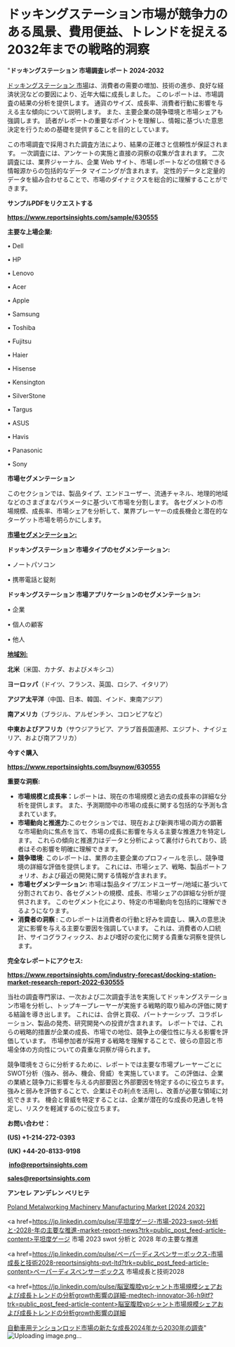 # ドッキングステーション市場が競争力のある風景、費用便益、トレンドを捉える2032年までの戦略的洞察

"<strong>ドッキングステーション 市場調査レポート 2024-2032</strong>

<a href=https://www.reportsinsights.com/sample/630555>ドッキングステーション 市場</a>は、消費者の需要の増加、技術の進歩、良好な経済状況などの要因により、近年大幅に成長しました。 このレポートは、市場調査の結果の分析を提供します。 通貨のサイズ、成長率、消費者行動に影響を与える主な傾向について説明します。 また、主要企業の競争環境と市場シェアも強調します。 読者がレポートの重要なポイントを理解し、情報に基づいた意思決定を行うための基礎を提供することを目的としています。

この市場調査で採用された調査方法により、結果の正確さと信頼性が保証されます。 一次調査には、アンケートの実施と直接の洞察の収集が含まれます。 二次調査には、業界ジャーナル、企業 Web サイト、市場レポートなどの信頼できる情報源からの包括的なデータ マイニングが含まれます。 定性的データと定量的データを組み合わせることで、市場のダイナミクスを総合的に理解することができます。

<strong><b>サンプルPDFをリクエストする</b></strong>

<a href=https://www.reportsinsights.com/sample/630555><strong><u>https://www.reportsinsights.com/sample/630555</u></strong></a>

<strong>主要な上場企業:</strong>

• Dell

• HP

• Lenovo

• Acer

• Apple

• Samsung

• Toshiba

• Fujitsu

• Haier

• Hisense

• Kensington

• SilverStone

• Targus

• ASUS

• Havis

• Panasonic

• Sony

<strong>市場セグメンテーション</strong>

このセクションでは、製品タイプ、エンドユーザー、流通チャネル、地理的地域などのさまざまなパラメータに基づいて市場を分割します。 各セグメントの市場規模、成長率、市場シェアを分析して、業界プレーヤーの成長機会と潜在的なターゲット市場を明らかにします。

<strong><u>市場セグメンテーション</u></strong><strong><u>:</u></strong>

<strong>ドッキングステーション 市場タイプのセグメンテーション:</strong>

• ノートパソコン

• 携帯電話と錠剤

<strong>ドッキングステーション 市場アプリケーションのセグメンテーション:</strong>

• 企業

• 個人の顧客

• 他人

<strong><u>地域別</u></strong><strong><u>:</u></strong>

<strong>北米</strong>（米国、カナダ、およびメキシコ）

<strong>ヨーロッパ</strong>（ドイツ、フランス、英国、ロシア、イタリア）

<strong>アジア太平洋</strong>（中国、日本、韓国、インド、東南アジア）

<strong>南アメリカ</strong>（ブラジル、アルゼンチン、コロンビアなど）

<strong>中東およびアフリカ</strong>（サウジアラビア、アラブ首長国連邦、エジプト、ナイジェリア、および南アフリカ）

<strong>今すぐ購入</strong>

<a href=https://www.reportsinsights.com/buynow/630555><strong><u>https://www.reportsinsights.com/buynow/630555</u></strong></a>

<strong>重要な洞察:</strong>
<ul>
  <li><strong>市場規模と成長率：</strong>レポートは、現在の市場規模と過去の成長率の詳細な分析を提供します。 また、予測期間中の市場の成長に関する包括的な予測も含まれています。</li>
  <li><strong>市場動向と推進力:</strong>このセクションでは、現在および新興市場の両方の顕著な市場動向に焦点を当て、市場の成長に影響を与える主要な推進力を特定します。 これらの傾向と推進力はデータと分析によって裏付けられており、読者はその影響を明確に理解できます。</li>
  <li><strong>競争環境</strong>: このレポートは、業界の主要企業のプロフィールを示し、競争環境の詳細な評価を提供します。 これには、市場シェア、戦略、製品ポートフォリオ、および最近の開発に関する情報が含まれます。</li>
  <li><strong>市場セグメンテーション: </strong>市場は製品タイプ/エンドユーザー/地域に基づいて分割されており、各セグメントの規模、成長、市場シェアの詳細な分析が提供されます。 このセグメント化により、特定の市場動向を包括的に理解できるようになります。</li>
  <li><strong>消費者の洞察 : </strong>このレポートは消費者の行動と好みを調査し、購入の意思決定に影響を与える主要な要因を強調しています。 これは、消費者の人口統計、サイコグラフィックス、および嗜好の変化に関する貴重な洞察を提供します。</li>
</ul>
<strong>完全なレポートにアクセス:</strong>

<a href=https://www.reportsinsights.com/industry-forecast/docking-station-market-research-report-2022-630555><strong><u><b>https://www.reportsinsights.com/industry-forecast/docking-station-market-research-report-2022-630555</b></u></strong></a>

当社の調査専門家は、一次および二次調査手法を実施してドッキングステーション市場を分析し、トップキープレーヤーが実施する戦略的取り組みの評価に関する結論を導き出します。 これには、合併と買収、パートナーシップ、コラボレーション、製品の発売、研究開発への投資が含まれます。 レポートでは、これらの戦略的措置が企業の成長、市場での地位、競争上の優位性に与える影響を評価しています。 市場参加者が採用する戦略を理解することで、彼らの意図と市場全体の方向性についての貴重な洞察が得られます。

競争環境をさらに分析するために、レポートでは主要な市場プレーヤーごとにSWOT分析（強み、弱み、機会、脅威）を実施しています。 この評価は、企業の業績と競争力に影響を与える内部要因と外部要因を特定するのに役立ちます。 強みと弱みを評価することで、企業はその利点を活用し、改善が必要な領域に対処できます。 機会と脅威を特定することは、企業が潜在的な成長の見通しを特定し、リスクを軽減するのに役立ちます。

<strong>お問い合わせ：</strong>

<strong>(US) +1-214-272-0393</strong>

<strong>(UK) +44-20-8133-9198</strong>

<strong> </strong><a href=info@reportsinsights.com><strong><u>info@reportsinsights.com</u></strong></a>

<a href=sales@reportsinsights.com><strong><u>sales@reportsinsights.com</u></strong></a>

<strong>アンセレ アンデレン ベリヒテ</strong>

<a href=https://www.linkedin.com/pulse/poland-metalworking-machinery-manufacturing-market-ttwle/>Poland Metalworking Machinery Manufacturing Market [2024 2032]</a>

<a href=https://jp.linkedin.com/pulse/平坦度ゲージ-市場-2023-swot-分析と-2028-年の主要な推進-market-report-news?trk=public_post_feed-article-content>平坦度ゲージ 市場 2023 swot 分析と 2028 年の主要な推進</a>

<a href=https://jp.linkedin.com/pulse/ペーパーディスペンサーボックス-市場成長と技術2028-reportsinsights-pvt-ltd?trk=public_post_feed-article-content>ペーパーディスペンサーボックス 市場成長と技術2028</a>

<a href=https://jp.linkedin.com/pulse/脳室腹腔vpシャント市場規模シェアおよび成長トレンドの分析growth影響の詳細-medtech-innovator-36-h9itf?trk=public_post_feed-article-content>脳室腹腔vpシャント市場規模シェアおよび成長トレンドの分析growth影響の詳細</a>

<a href=https://www.linkedin.com/pulse/自動車用テンションロッド市場の新たな成長2024年から2030年の調査-infopulse-daily-360-kywlf/>自動車用テンションロッド市場の新たな成長2024年から2030年の調査</a>"
![Uploading image.png…]()
